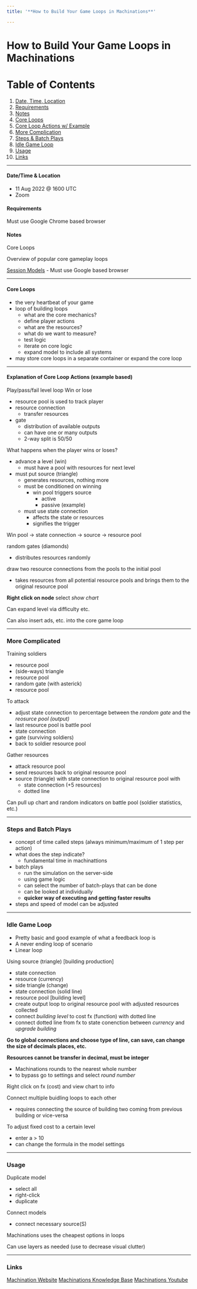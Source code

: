 ```yaml
---
title: '**How to Build Your Game Loops in Machinations**'

---
```


# **How to Build Your Game Loops in Machinations**

# Table of Contents
1. [Date, Time, Location](#datetime--location)
2. [Requirements](#requirements)
3. [Notes](#notes)
4. [Core Loops](#core-loops)
5. [Core Loop Actions w/ Example](#explanation-of-core-loop-actions-example-based)
6. [More Complication]([https://github.com/st8tikratio/Usefulness/new/main/papers/markdown_versions#more-complicated)
7. [Steps & Batch Plays](#steps-and-batch-plays)
8. [Idle Game Loop](#idle-game-loop)
9. [Usage](#usage)
10. [Links](#links)
---
#### **Date/Time & Location**

- 11 Aug 2022 @ 1600 UTC
- Zoom

#### **Requirements**

Must use Google Chrome based browser

#### **Notes**

Core Loops

Overview of popular core gameplay loops

[Session Models](https://machinations.io/community/matthew.16/webinar-examples-of-core-game-4148c35f199511ed8c2902f943517e50/) - Must use Google based browser

---

#### **Core Loops**

- the very heartbeat of your game
- loop of building loops
    - what are the core mechanics?
    - define player actions
    - what are the resources?
    - what do we want to measure?
    - test logic
    - iterate on core logic
    - expand model to include all systems
- may store core loops in a separate container or expand the core loop

---

#### **Explanation of Core Loop Actions (example based)**

Play/pass/fail level loop
Win or lose
- resource pool is used to track player
- resource connection
    - transfer resources
- gate
    - distribution of available outputs
    - can have one or many outputs
    - 2-way split is 50/50

What happens when the player wins or loses?
- advance a level (win)
    - must have a pool with resources for next level
- must put source (triangle)
    - generates resources, nothing more
    - must be conditioned on winning
        - win pool triggers source
            - active
            - passive (example)
    - must use state connection
        - affects the state or resources
        - signifies the trigger

Win pool -> state connection -> source -> resource pool

random gates (diamonds)
- distributes resources randomly

draw two resource connections from the pools to the initial pool
- takes resources from all potential resource pools and brings them to the original resource pool

**Right click on node** select *show chart*

Can expand level via difficulty etc.

Can also insert ads, etc. into the core game loop

---
### **More Complicated**

Training soldiers
- resource pool
- (side-ways) triangle
- resource pool
- random gate (with asterick)
- resource pool

To attack
- adjust state connection to percentage between the *random gate* and the *reosurce pool (output)*
- last resource pool is battle pool
- state connection
- gate (surviving soldiers)
- back to soldier resource pool

Gather resources
- attack resource pool
- send resources back to original resource pool
- source (triangle) with state connection to original resource pool with 
    - state connection (+5 resources)
    - dotted line

Can pull up chart and random indicators on battle pool (soldier statistics, etc.)

---

### **Steps and Batch Plays**

- concept of time called steps (always minimum/maximum of 1 step per action)
- what does the step indicate?
    - fundamental time in machinattions
- batch plays 
    - run the simulation on the server-side
    - using game logic
    - can select the number of batch-plays that can be done
    - can be looked at individually
    - **quicker way of executing and getting faster results**
- steps and speed of model can be adjusted

---

### **Idle Game Loop**

- Pretty basic and good example of what a feedback loop is
- A never ending loop of scenario
- Linear loop

Using source (triangle) [building production]
- state connection
- resource (currency)
- side triangle (change)
- state connection (solid line)
- resource pool [building level]
- create output loop to original resource pool with adjusted resources collected
- connect *building level* to cost fx (function) with dotted line
- connect dotted line from fx to state conenction between *currency* and *upgrade building*

**Go to global connections and choose type of line, can save, can change the size of decimals places, etc.**

**Resources cannot be transfer in decimal, must be integer**
- Machinations rounds to the nearest whole number
- to bypass go to settings and select *round number*

Right click on fx (cost) and view chart to info

Connect multiple buidling loops to each other
- requires connecting the source of building two coming from previous building or vice-versa

To adjust fixed cost to a certain level
- enter a > 10
- can change the formula in the model settings

---

### **Usage**

Duplicate model
- select all
- right-click
- duplicate

Connect models
- connect necessary source(S)

Machinations uses the cheapest options in loops

Can use layers as needed (use to decrease visual clutter)

---

### **Links**

[Machination Website](https://machinations.io)
[Machinations Knowledge Base](https://machinations.io/resources/)
[Machinations Youtube](https://www.youtube.com/c/Machinationsio)


